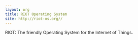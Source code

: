 ```yaml
---
layout: org
title: RIOT Operating System
site: http://riot-os.org//
---
```

RIOT: The friendly Operating System for the Internet of Things.
